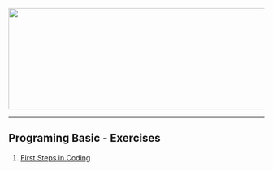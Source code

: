 <a href="#"><img src="https://www.jobs.bg/assets/logo/2017-09-01/b_6e048c01c340d967f2a6e540e9825d46.png" width="1000" height="200" ></img></a>
<hr style="color:#99CC99" />


## <b>Programing Basic - Exercises</b>
1. <a href="#" > First Steps in Coding </a> 

